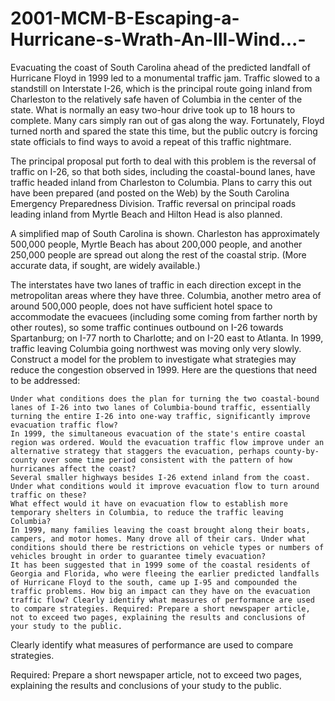 # 2001-MCM-B-Escaping-a-Hurricane-s-Wrath-An-Ill-Wind...-


Evacuating the coast of South Carolina ahead of the predicted landfall of Hurricane Floyd in 1999 led to a monumental traffic jam. Traffic slowed to a standstill on Interstate I-26, which is the principal route going inland from Charleston to the relatively safe haven of Columbia in the center of the state. What is normally an easy two-hour drive took up to 18 hours to complete. Many cars simply ran out of gas along the way. Fortunately, Floyd turned north and spared the state this time, but the public outcry is forcing state officials to find ways to avoid a repeat of this traffic nightmare.

The principal proposal put forth to deal with this problem is the reversal of traffic on I-26, so that both sides, including the coastal-bound lanes, have traffic headed inland from Charleston to Columbia. Plans to carry this out have been prepared (and posted on the Web) by the South Carolina Emergency Preparedness Division. Traffic reversal on principal roads leading inland from Myrtle Beach and Hilton Head is also planned.

A simplified map of South Carolina is shown. Charleston has approximately 500,000 people, Myrtle Beach has about 200,000 people, and another 250,000 people are spread out along the rest of the coastal strip. (More accurate data, if sought, are widely available.)

The interstates have two lanes of traffic in each direction except in the metropolitan areas where they have three. Columbia, another metro area of around 500,000 people, does not have sufficient hotel space to accommodate the evacuees (including some coming from farther north by other routes), so some traffic continues outbound on I-26 towards Spartanburg; on I-77 north to Charlotte; and on I-20 east to Atlanta. In 1999, traffic leaving Columbia going northwest was moving only very slowly. Construct a model for the problem to investigate what strategies may reduce the congestion observed in 1999. Here are the questions that need to be addressed:

    Under what conditions does the plan for turning the two coastal-bound lanes of I-26 into two lanes of Columbia-bound traffic, essentially turning the entire I-26 into one-way traffic, significantly improve evacuation traffic flow?
    In 1999, the simultaneous evacuation of the state's entire coastal region was ordered. Would the evacuation traffic flow improve under an alternative strategy that staggers the evacuation, perhaps county-by-county over some time period consistent with the pattern of how hurricanes affect the coast?
    Several smaller highways besides I-26 extend inland from the coast. Under what conditions would it improve evacuation flow to turn around traffic on these?
    What effect would it have on evacuation flow to establish more temporary shelters in Columbia, to reduce the traffic leaving Columbia?
    In 1999, many families leaving the coast brought along their boats, campers, and motor homes. Many drove all of their cars. Under what conditions should there be restrictions on vehicle types or numbers of vehicles brought in order to guarantee timely evacuation?
    It has been suggested that in 1999 some of the coastal residents of Georgia and Florida, who were fleeing the earlier predicted landfalls of Hurricane Floyd to the south, came up I-95 and compounded the traffic problems. How big an impact can they have on the evacuation traffic flow? Clearly identify what measures of performance are used to compare strategies. Required: Prepare a short newspaper article, not to exceed two pages, explaining the results and conclusions of your study to the public.

Clearly identify what measures of performance are used to compare strategies.

Required: Prepare a short newspaper article, not to exceed two pages, explaining the results and conclusions of your study to the public.

